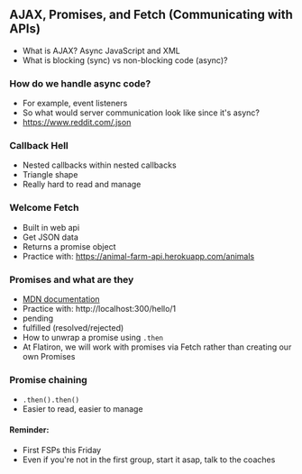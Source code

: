## AJAX, Promises, and Fetch (Communicating with APIs)

- What is AJAX? Async JavaScript and XML
- What is blocking (sync) vs non-blocking code (async)?

### How do we handle async code?

- For example, event listeners
- So what would server communication look like since it's async?
- https://www.reddit.com/.json

### Callback Hell

- Nested callbacks within nested callbacks
- Triangle shape
- Really hard to read and manage

### Welcome Fetch

- Built in web api
- Get JSON data
- Returns a promise object
- Practice with: https://animal-farm-api.herokuapp.com/animals

### Promises and what are they

- [MDN documentation](https://developer.mozilla.org/en-US/docs/Web/JavaScript/Reference/Global_Objects/Promise)
- Practice with: http://localhost:300/hello/1
- pending
- fulfilled (resolved/rejected)
- How to unwrap a promise using `.then`
- At Flatiron, we will work with promises via Fetch rather than creating our own Promises

### Promise chaining

- `.then().then()`
- Easier to read, easier to manage

#### Reminder:

- First FSPs this Friday
- Even if you're not in the first group, start it asap, talk to the coaches
